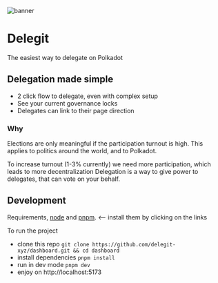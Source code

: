 
![banner](https://github.com/user-attachments/assets/0c19a57b-2256-47ed-8bb7-bc900ca5afe8)

# Delegit

The easiest way to delegate on Polkadot

## Delegation made simple

- 2 click flow to delegate, even with complex setup
- See your current governance locks
- Delegates can link to their page direction

### Why

Elections are only meaningful if the participation turnout is high.
This applies to politics around the world, and to Polkadot.

To increase turnout (1-3% currently) we need more participation, which leads to more decentralization
Delegation is a way to give power to delegates, that can vote on your behalf.

## Development

Requirements, [node](https://nodejs.org/en/download/package-manager/current) and [pnpm](https://pnpm.io/installation). <-- install them by clicking on the links

To run the project

- clone this repo
  `git clone https://github.com/delegit-xyz/dashboard.git && cd dashboard`
- install dependencies
  `pnpm install`
- run in dev mode
  `pnpm dev`
- enjoy on http://localhost:5173
